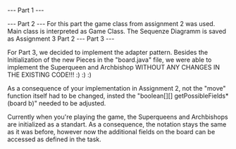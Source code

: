 --- Part 1 ---

--- Part 2 ---
For this part the game class from assignment 2 was used. Main class is interpreted as Game Class. The Sequenze Diagramm is saved as Assignment 3 Part 2
--- Part 3 ---

For Part 3, we decided to implement the adapter pattern.
Besides the Initialization of the new Pieces in the "board.java" file, 
we were able to implement the Superqueen and 
Archbishop WITHOUT ANY CHANGES IN THE EXISTING CODE!!! :) :) :)

As a consequence of your implementation in Assignment 2, not the "move" function itself had to be changed,
insted the "boolean[][] getPossibleFields*(board b)" needed to be adjusted.

Currently when you're playing the game, the Superqueens and Archbishops are 
initialized as a standart. As a consequence, the notation stays the same as it was before,
however now the additional fields on the board can be accessed as defined in the task.


